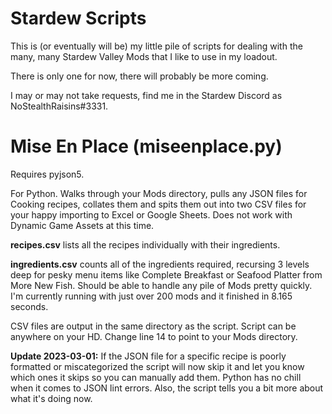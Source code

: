 # Stardew Scripts
This is (or eventually will be) my little pile of scripts for dealing with the many, many Stardew Valley Mods that I like to use in my loadout.

There is only one for now, there will probably be more coming.

I may or may not take requests, find me in the Stardew Discord as NoStealthRaisins#3331.

# Mise En Place (miseenplace.py)

Requires pyjson5.

For Python. Walks through your Mods directory, pulls any JSON files for Cooking recipes, collates them and spits them out into two CSV files for your happy importing to Excel or Google Sheets. Does not work with Dynamic Game Assets at this time.

**recipes.csv** lists all the recipes individually with their ingredients. 

**ingredients.csv** counts all of the ingredients required, recursing 3 levels deep for pesky menu items like Complete Breakfast or Seafood Platter from More New Fish. Should be able to handle any pile of Mods pretty quickly. I'm currently running with just over 200 mods and it finished in 8.165 seconds.

CSV files are output in the same directory as the script. Script can be anywhere on your HD. Change line 14 to point to your Mods directory.

**Update 2023-03-01:** If the JSON file for a specific recipe is poorly formatted or miscategorized the script will now skip it and let you know which ones it skips so you can manually add them. Python has no chill when it comes to JSON lint errors. Also, the script tells you a bit more about what it's doing now.
